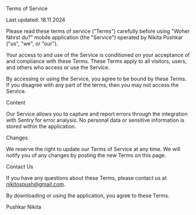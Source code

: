 Terms of Service

Last updated: 18.11.2024

Please read these terms of service ("Terms") carefully before using "Woher fährst du?" mobile application (the "Service") operated by Nikita Pushkar ("us", "we", or "our").

Your access to and use of the Service is conditioned on your acceptance of and compliance with these Terms. These Terms apply to all visitors, users, and others who access or use the Service.

By accessing or using the Service, you agree to be bound by these Terms. If you disagree with any part of the terms, then you may not access the Service.

Content

Our Service allows you to capture and report errors through the integration with Sentry for error analysis. No personal data or sensitive information is stored within the application.

Changes

We reserve the right to update our Terms of Service at any time. We will notify you of any changes by posting the new Terms on this page.

Contact Us

If you have any questions about these Terms, please contact us at nikitospush@gmail.com.

By downloading or using the application, you agree to these Terms.

Pushkar Nikita